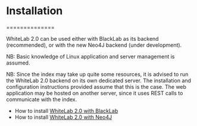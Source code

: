 # Installation
==============

WhiteLab 2.0 can be used either with BlackLab as its backend (recommended), or with the new Neo4J backend (under development). 

NB: Basic knowledge of Linux application and server management is assumed.

NB: Since the index may take up quite some resources, it is advised to run the WhiteLab 2.0 backend on its own dedicated server. 
The installation and configuration instructions provided assume that this is the case. The web application may be hosted on another
server, since it uses REST calls to communicate with the index.

- How to install [WhiteLab 2.0 with BlackLab](BLACKLAB.md)
- How to install [WhiteLab 2.0 with Neo4J](NEO4J.md)